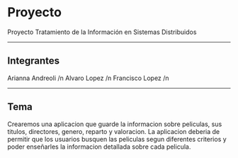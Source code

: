 # Proyecto
Proyecto Tratamiento de la Información en Sistemas Distribuidos

---
## Integrantes 
Arianna Andreoli /n
Alvaro Lopez /n
Francisco Lopez /n

---
## Tema
Crearemos una aplicacion que guarde la informacion sobre peliculas, sus titulos, directores, genero, reparto y valoracion. La aplicacion deberia de permitir que los usuarios busquen las peliculas segun diferentes criterios y poder enseñarles la informacion detallada sobre cada pelicula. 
